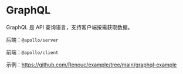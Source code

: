 # GraphQL

GraphQL 是 API 查询语言，支持客户端按需获取数据。

后端：`@apollo/server`

前端：`@apollo/client`

示例：https://github.com/Renouc/example/tree/main/graphql-example
